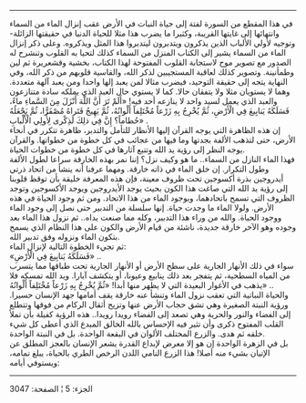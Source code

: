 ------------------------------------------------------------------------

في هذا المقطع من السورة لفتة إلى حياة النبات في الأرض عقب إنزال الماء من
السماء وانتهائها إلى غايتها القريبة، وكثيرا ما يضرب هذا مثلا للحياة
الدنيا في حقيقتها الزائلة- وتوجيه لأولي الألباب الذين يذكرون ويتدبرون
ليتدبروا هذا المثل ويذكروه. وعلى ذكر إنزال الماء من السماء يشير إلى
الكتاب المنزل من السماء كذلك لتحيا به القلوب وتنشرح له الصدور مع تصوير
موح لاستجابة القلوب المفتوحة لهذا الكتاب، بخشية وقشعريرة ثم لين
وطمأنينة. وتصوير كذلك لعاقبة المستجيبين لذكر الله، والقاسية قلوبهم من
ذكر الله، وفي النهاية يتجه إلى حقيقة التوحيد، فيضرب مثالا لمن يعبد إلها
واحدا ومن يعبد آلهة متعددة. وهما لا يستويان مثلا ولا يتفقان حالا. كما لا
يستوي حال العبد الذي يملكه سادة متنازعون والعبد الذي يعمل لسيد واحد لا
ينازعه أحد فيه! «أَلَمْ تَرَ أَنَّ اللَّهَ أَنْزَلَ مِنَ السَّماءِ ماءً، فَسَلَكَهُ يَنابِيعَ فِي
الْأَرْضِ، ثُمَّ يُخْرِجُ بِهِ زَرْعاً مُخْتَلِفاً أَلْوانُهُ، ثُمَّ يَهِيجُ فَتَراهُ مُصْفَرًّا، ثُمَّ يَجْعَلُهُ
حُطاماً؟ إِنَّ فِي ذلِكَ لَذِكْرى لِأُولِي الْأَلْبابِ» .  
إن هذه الظاهرة التي يوجه القرآن إليها الأنظار للتأمل والتدبر، ظاهرة
تتكرر في أنحاء الأرض، حتى لتذهب الألفة بجدتها وما فيها من عجائب في كل
خطوة من خطواتها. والقرآن يوجه النظر إلى رؤية يد الله وتتبع آثارها في كل
خطوة من خطوات الحياة.  
فهذا الماء النازل من السماء.. ما هو وكيف نزل؟ إننا نمر بهذه الخارقة
سراعا لطول الألفة وطول التكرار. إن خلق الماء في ذاته خارقة. ومهما عرفنا
أنه ينشأ من اتحاد ذرتي أيدروجين بذرة أكسوجين تحت ظروف معينة، فإن هذه
المعرفة خليقة بأن توقظ قلوبنا إلى رؤية يد الله التي صاغت هذا الكون بحيث
يوجد الأيدروجين ويوجد الأكسوجين وتوجد الظروف التي تسمح باتحادهما، وبوجود
الماء من هذا الاتحاد. ومن ثم وجود الحياة في هذه الأرض. ولولا الماء ما
وجدت حياة. إنها سلسلة من التدبير حتى نصل إلى وجود الماء ووجود الحياة.
والله من وراء هذا التدبير، وكله مما صنعت يداه.. ثم نزول هذا الماء بعد
وجوده وهو الآخر خارقة جديدة، ناشئة من قيام الأرض والكون على هذا النظام
الذي يسمح بتكون الماء ونزوله وفق تدبير الله.  
ثم تجيء الخطوة التالية لإنزال الماء:  
«فَسَلَكَهُ يَنابِيعَ فِي الْأَرْضِ» ..  
سواء في ذلك الأنهار الجارية على سطح الأرض أو الأنهار الجارية تحت طباقها
مما يتسرب من المياه السطحية، ثم يتفجر بعد ذلك ينابيع وعيونا، أو يتكشف
آبارا. ويد الله تمسكه فلا يذهب في الأغوار البعيدة التي لا يظهر منها
أبدا! «ثُمَّ يُخْرِجُ بِهِ زَرْعاً مُخْتَلِفاً أَلْوانُهُ» ..  
والحياة النباتية التي تعقب نزول الماء وتنشأ عنه خارقة يقف أمامها جهد
الإنسان حسيرا. ورؤية النبتة الصغيرة وهي تشق حجاب الأرض عنها وتزيح أثقال
الركام من فوقها وتتطلع إلى الفضاء والنور والحرية وهي تصعد إلى الفضاء
رويدا رويدا.. هذه الرؤية كفيلة بأن تملأ القلب المفتوح ذكرى وأن تثير فيه
الإحساس بالله الخالق المبدع الذي أعطى كل شيء خلقه ثم هدى. والزرع المختلف
الألوان في البقعة الواحدة. بل في النبتة الواحدة.  
بل في الزهرة الواحدة إن هو إلا معرض لإبداع القدرة يشعر الإنسان بالعجز
المطلق عن الإتيان بشيء منه أصلا! هذا الزرع النامي اللدن الرخص الطري
بالحياة، يبلغ تمامه، ويستوفي أيامه:

------------------------------------------------------------------------

الجزء: 5 ¦ الصفحة: 3047
